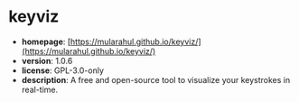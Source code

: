# keyviz

- **homepage**: [https://mularahul.github.io/keyviz/](https://mularahul.github.io/keyviz/)
- **version**: 1.0.6
- **license**: GPL-3.0-only
- **description**: A free and open-source tool to visualize your keystrokes in real-time.

